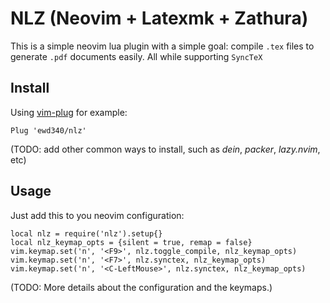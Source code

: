 # NLZ (Neovim + Latexmk + Zathura)

This is a simple neovim lua plugin with a simple goal: compile `.tex` files to
generate `.pdf` documents easily. All while supporting `SyncTeX`

## Install

Using [vim-plug](https://github.com/junegunn/vim-plug) for example:

```
Plug 'ewd340/nlz'
```

(TODO: add other common ways to install, such as _dein_, _packer_, _lazy.nvim_,
etc)

## Usage

Just add this to you neovim configuration:

```
local nlz = require('nlz').setup{}
local nlz_keymap_opts = {silent = true, remap = false}
vim.keymap.set('n', '<F9>', nlz.toggle_compile, nlz_keymap_opts)
vim.keymap.set('n', '<F7>', nlz.synctex, nlz_keymap_opts)
vim.keymap.set('n', '<C-LeftMouse>', nlz.synctex, nlz_keymap_opts)
```

(TODO: More details about the configuration and the keymaps.)
